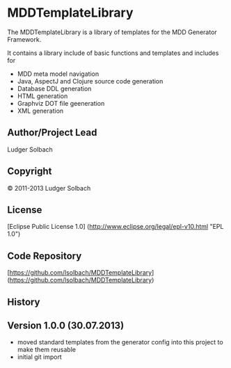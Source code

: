 MDDTemplateLibrary
==================
The MDDTemplateLibrary is a library of templates for the MDD Generator Framework.

It contains a library include of basic functions and templates and includes for
* MDD meta model navigation
* Java, AspectJ and Clojure source code generation
* Database DDL generation
* HTML generation
* Graphviz DOT file geeneration
* XML generation

Author/Project Lead
-------------------
Ludger Solbach

Copyright
---------
© 2011-2013 Ludger Solbach

License
-------
[Eclipse Public License 1.0] (http://www.eclipse.org/legal/epl-v10.html "EPL 1.0")

Code Repository
---------------
[https://github.com/lsolbach/MDDTemplateLibrary] (https://github.com/lsolbach/MDDTemplateLibrary)

History
-------

Version 1.0.0 (30.07.2013)
--------------------------
* moved standard templates from the generator config into this project to make them reusable
* initial git import
